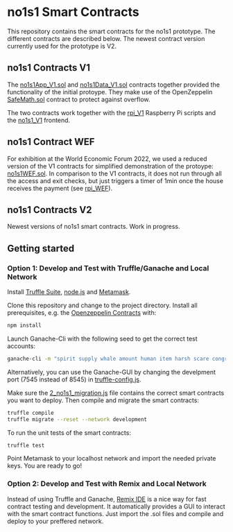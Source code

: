 # no1s1 Smart Contracts

This repository contains the smart contracts for the no1s1 prototype. The different contracts are described below. The newest contract version currently used for the prototype is V2.

<!-- Describe where live contracts are deployed. -->

## no1s1 Contracts V1

The [no1s1App_V1.sol](./contracts/no1s1App_V1.sol) and [no1s1Data_V1.sol](./contracts/no1s1Data_V1.sol) contracts together provided the functionality of the initial protoype. They make use of the OpenZeppelin [SafeMath.sol](https://github.com/OpenZeppelin/openzeppelin-contracts/blob/master/contracts/utils/math/SafeMath.sol) contract to protect against overflow.

The two contracts work together with the [rpi_V1](../backend/rpi_WEF) Raspberry Pi scripts and the [no1s1_V1](../frontend/no1s1_V1) frontend.

<!-- Describe functionality -->

## no1s1 Contract WEF

For exhibition at the World Economic Forum 2022, we used a reduced version of the V1 contracts for simplified demonstration of the protoype: [no1s1WEF.sol](.//contracts/no1s1WEF.sol). In comparison to the V1 contracts, it does not run through all the access and exit checks, but just triggers a timer of 1min once the house receives the payment (see [rpi_WEF](../backend/rpi_WEF)).

<!-- Describe functionality -->

## no1s1 Contracts V2

Newest versions of no1s1 smart contracts. Work in progress.

<!-- Describe newest contracts -->

## Getting started

### Option 1: Develop and Test with Truffle/Ganache and Local Network

Install [Truffle Suite](https://truffleframework.com/), [node.js](https://nodejs.org/en/) and [Metamask](https://metamask.io/).

Clone this repository and change to the project directory. Install all prerequisites, e.g. the [Openzeppelin Contracts](https://www.openzeppelin.com/contracts) with:

```sh
npm install
```

Launch Ganache-Cli with the following seed to get the correct test accounts:

```sh
ganache-cli -m "spirit supply whale amount human item harsh scare congress discover talent hamster"
```

Alternatively, you can use the Ganache-GUI by changing the develpment port (7545 instead of 8545) in [truffle-config.js](./truffle-config.js).

Make sure the [2_no1s1_migration.js](./migrations/2_no1s1_migration.js) file contains the correct smart contracts you want to deploy. Then compile and migrate the smart contracts:

```sh
truffle compile
truffle migrate --reset --network development
```

To run the unit tests of the smart contracts:

```sh
truffle test
```

Point Metamask to your localhost network and import the needed private keys. You are ready to go!

### Option 2: Develop and Test with Remix and Local Network

Instead of using Truffle and Ganache, [Remix IDE](https://remix.ethereum.org/) is a nice way for fast contract testing and development. It automatically provides a GUI to interact with the smart contract functions. Just import the .sol files and compile and deploy to your preffered network.
